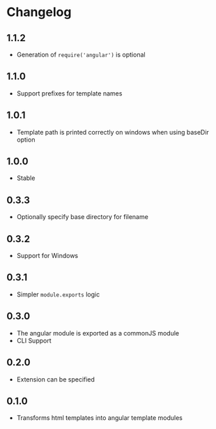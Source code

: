# Changelog

## 1.1.2

* Generation of `require('angular')` is optional

## 1.1.0

* Support prefixes for template names

## 1.0.1

* Template path is printed correctly on windows when using baseDir option

## 1.0.0

* Stable

## 0.3.3

* Optionally specify base directory for filename

## 0.3.2

* Support for Windows

## 0.3.1

* Simpler `module.exports` logic

## 0.3.0

* The angular module is exported as a commonJS module
* CLI Support

## 0.2.0

* Extension can be specified

## 0.1.0

* Transforms html templates into angular template modules
